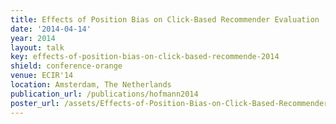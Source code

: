 ```yaml
---
title: Effects of Position Bias on Click-Based Recommender Evaluation
date: '2014-04-14'
year: 2014
layout: talk
key: effects-of-position-bias-on-click-based-recommende-2014
shield: conference-orange
venue: ECIR'14
location: Amsterdam, The Netherlands
publication_url: /publications/hofmann2014
poster_url: /assets/Effects-of-Position-Bias-on-Click-Based-Recommender-Evaluation-revised.pdf
---
```

